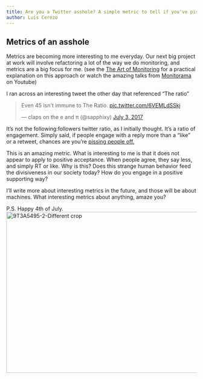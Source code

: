 ```yaml
---
title: Are you a Twitter asshole? A simple metric to tell if you've pissed off the twitterverse
author: Luis Cerezo
---
```



## Metrics of an asshole

Metrics are becoming more interesting to me everyday. Our next big project at work will involve refactoring a lot of the way we do monitoring, and metrics are a big focus for me. (see the [The Art of Monitoring](https://www.artofmonitoring.com/) for a practical explanation on this approach or watch the amazing talks from [Monitorama](https://www.youtube.com/watch?v=l-w2skD_56E) on Youtube)
 
I ran across an interesting tweet the other day that referenced “The ratio” 

<blockquote class="twitter-tweet" data-lang="en"><p lang="en" dir="ltr">Even 45 isn&#39;t immune to The Ratio. <a href="https://t.co/6VEMLdSSkj">pic.twitter.com/6VEMLdSSkj</a></p>&mdash; claps on the e and π (@sapphixy) <a href="https://twitter.com/sapphixy/status/881854235796701185">July 3, 2017</a></blockquote>
<script async src="//platform.twitter.com/widgets.js" charset="utf-8"></script>
 
It’s not the following:followers twitter ratio, as I initially thought. It’s a ratio of engagement. Simply said, if people engage with a reply more than a “like” or a retweet, chances are you’re [pissing people off.](http://www.esquire.com/news-politics/news/a54440/twitter-ratio-reply/)
 
This is an amazing metric. What is interesting to me is that it does not appear to apply to positive acceptance. When people agree, they say less, and simply RT or like. Why is this? Does this strange human behavior feed the divisiveness in our society today? How do you engage in a positive supporting way?
 
I’ll write more about interesting metrics in the future, and those will be about machines. What interesting metrics about anything, amaze you?


P.S. Happy 4th of July.
<a data-flickr-embed="true" data-header="true" data-footer="true" data-context="true"  href="https://www.flickr.com/photos/luiscerezo/7499219952/" title="9T3A5495-2-Different crop"><img src="https://farm9.staticflickr.com/8012/7499219952_75cea22ff6_z.jpg" width="640" height="427" alt="9T3A5495-2-Different crop"></a><script async src="//embedr.flickr.com/assets/client-code.js" charset="utf-8"></script>
